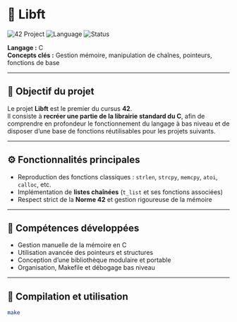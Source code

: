 # 🧩 Libft

![42 Project](https://img.shields.io/badge/42%20Project-Libft-blue)
![Language](https://img.shields.io/badge/C-00599C?logo=c&logoColor=white)
![Status](https://img.shields.io/badge/Validated-125%25-success)

**Langage :** C  
**Concepts clés :** Gestion mémoire, manipulation de chaînes, pointeurs, fonctions de base

---

## 🎯 Objectif du projet
Le projet **Libft** est le premier du cursus **42**.  
Il consiste à **recréer une partie de la librairie standard du C**, afin de comprendre en profondeur le fonctionnement du langage à bas niveau et de disposer d’une base de fonctions réutilisables pour les projets suivants.

---

## ⚙️ Fonctionnalités principales
- Reproduction des fonctions classiques : `strlen`, `strcpy`, `memcpy`, `atoi`, `calloc`, etc.  
- Implémentation de **listes chaînées** (`t_list` et ses fonctions associées)  
- Respect strict de la **Norme 42** et gestion rigoureuse de la mémoire  

---

## 🧠 Compétences développées
- Gestion manuelle de la mémoire en C  
- Utilisation avancée des pointeurs et structures  
- Conception d’une bibliothèque modulaire et portable  
- Organisation, Makefile et débogage bas niveau  

---

## 🚀 Compilation et utilisation

```bash
make
